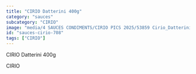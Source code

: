 ```yaml
---
title: "CIRIO Datterini 400g"
category: "sauces"
subcategory: "CIRIO"
image: "media/4 SAUCES CONDIMENTS/CIRIO PICS 2025/53859 Cirio_Datterini_400g FRONT.jpg"
id: "sauces-cirio-708"
tags: ["CIRIO"]
---
```


CIRIO Datterini 400g

CIRIO
